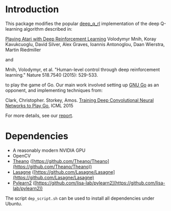 # Introduction 

This package modifies the popular [deep_q_rl](https://github.com/spragunr/deep_q_rl) implementation of the deep
Q-learning algorithm described in:

[Playing Atari with Deep Reinforcement Learning](http://arxiv.org/abs/1312.5602)
Volodymyr Mnih, Koray Kavukcuoglu, David Silver, Alex Graves, Ioannis
Antonoglou, Daan Wierstra, Martin Riedmiller

and 

Mnih, Volodymyr, et al. "Human-level control through deep reinforcement learning." Nature 518.7540 (2015): 529-533.

to play the game of Go. Our main work involved setting up [GNU Go](https://www.gnu.org/software/gnugo/) as an opponent, and implementing techniques from:

Clark, Christopher. Storkey, Amos. [Training Deep Convolutional Neural Networks to Play Go](http://jmlr.org/proceedings/papers/v37/clark15.html), ICML 2015

For more details, see our [report](https://github.com/ssampang/deep_q_rl/blob/master/Playing%20Go%20with%20Deep%20Learning.pdf).

# Dependencies

* A reasonably modern NVIDIA GPU
* OpenCV
* [Theano](http://deeplearning.net/software/theano/) ([https://github.com/Theano/Theano](https://github.com/Theano/Theano))
* [Lasagne](http://lasagne.readthedocs.org/en/latest/) ([https://github.com/Lasagne/Lasagne](https://github.com/Lasagne/Lasagne)
* [Pylearn2](http://deeplearning.net/software/pylearn2/) ([https://github.com/lisa-lab/pylearn2](https://github.com/lisa-lab/pylearn2))

The script `dep_script.sh` can be used to install all dependencies under Ubuntu.

